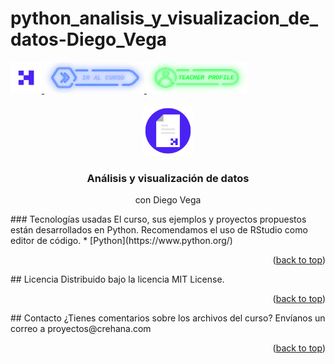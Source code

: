 # python_analisis_y_visualizacion_de_datos-Diego_Vega
<div id="top">
  <a href="https://www.crehana.com">
    <img src="images/logo.png" alt="Logo" width="50" height="50">
  </a>
  <a href="https://www.crehana.com/clases/v2/18086/detalle/">
    <img src="images/curso.png" alt="Logo" width="160" height="50">
  </a>
  <a href="https://www.linkedin.com/in/dvegandrade/">
    <img src="images/teacher.png" alt="Logo" width="160" height="50">
  </a>
</div>
<!-- PROJECT LOGO -->
<br />
<div align="center">
  <a href="https://github.com/crehana-studentxp/python_analisis_y_visualizacion_de_datos-Diego_Vega">
    <img src="images/project.png" alt="Logo" width="80" height="80">
  </a>
  <h3 align="center">Análisis y visualización de datos</h3>
  <p align="center">con Diego Vega</h3>
</div>
### Tecnologías usadas
El curso, sus ejemplos y proyectos propuestos están desarrollados en Python.
Recomendamos el uso de RStudio como editor de código.
* [Python](https://www.python.org/)
<p align="right">(<a href="#top">back to top</a>)</p>
<!-- LICENSE -->
## Licencia
Distribuido bajo la licencia MIT License.
<p align="right">(<a href="#top">back to top</a>)</p>
<!-- CONTACT -->
## Contacto
¿Tienes comentarios sobre los archivos del curso? Envíanos un correo a proyectos@crehana.com
<p align="right">(<a href="#top">back to top</a>)</p>
